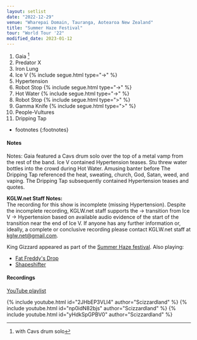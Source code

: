 ```yaml
---
layout: setlist
date: "2022-12-29"
venue: "Wharepai Domain, Tauranga, Aotearoa New Zealand"
title: "Summer Haze Festival"
tour: "World Tour '22"
modified_date: 2023-01-12
---
```


1. Gaia
   [^1]
2. Predator X
3. Iron Lung
4. Ice V
   {% include segue.html type="->" %}
5. Hypertension
6. Robot Stop
   {% include segue.html type="->" %}
7. Hot Water
   {% include segue.html type="->" %}
8. Robot Stop
   {% include segue.html type=">" %}
9. Gamma Knife
   {% include segue.html type=">" %}
10. People-Vultures
11. Dripping Tap

<!--snippet-->

[^1]: with Cavs drum solo
* footnotes
{:footnotes}

#### Notes

Notes: Gaia featured a Cavs drum solo over the top of a metal vamp from the rest of the band. Ice V contained Hypertension teases. Stu threw water bottles into the crowd during Hot Water. Amusing banter before The Dripping Tap referenced the heat, sweating, church, God, Satan, weed, and vaping. The Dripping Tap subsequently contained Hypertension teases and quotes.

**KGLW.net Staff Notes:**  
The recording for this show is incomplete (missing Hypertension). Despite the incomplete recording, KGLW.net staff supports the -> transition from Ice V  -> Hypertension based on available audio evidence of the start of the transition near the end of Ice V. If anyone has any further information or, ideally, a complete or conclusive recording please contact KGLW.net staff at [kglw.net@gmail.com](email:kglw.net@gmail.com).

King Gizzard appeared as part of the [Summer Haze festival](https://summerhazenz.com/).
Also playing:
* [Fat Freddy's Drop](https://www.fatfreddysdrop.com/)
* [Shapeshifter](https://shapeshifter.co.nz/)

#### Recordings

[YouTube playlist](https://www.youtube.com/playlist?list=PLKV-LnsZiOo-u7Bd3nCKXtm6BJY3kNpaj)

{% include youtube.html id="2JHbEP3VLl4" author="Scizzardland" %}
{% include youtube.html id="np0idN82bjs" author="Scizzardland" %}
{% include youtube.html id="yHdkSpGPBV0" author="Scizzardland" %}

